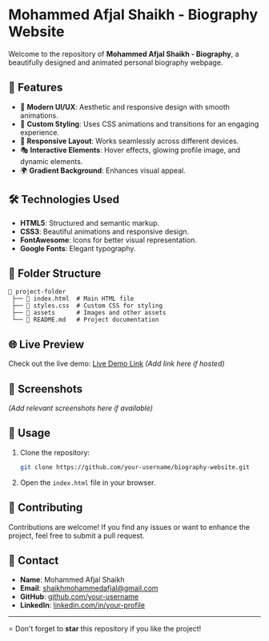 # Mohammed Afjal Shaikh - Biography Website

Welcome to the repository of **Mohammed Afjal Shaikh - Biography**, a beautifully designed and animated personal biography webpage.

## 🚀 Features

- 🌟 **Modern UI/UX**: Aesthetic and responsive design with smooth animations.
- 🎨 **Custom Styling**: Uses CSS animations and transitions for an engaging experience.
- 📱 **Responsive Layout**: Works seamlessly across different devices.
- 🎭 **Interactive Elements**: Hover effects, glowing profile image, and dynamic elements.
- 🌍 **Gradient Background**: Enhances visual appeal.

## 🛠️ Technologies Used

- **HTML5**: Structured and semantic markup.
- **CSS3**: Beautiful animations and responsive design.
- **FontAwesome**: Icons for better visual representation.
- **Google Fonts**: Elegant typography.

## 📂 Folder Structure

```
📂 project-folder
 ├── 📄 index.html  # Main HTML file
 ├── 📄 styles.css  # Custom CSS for styling
 ├── 📂 assets      # Images and other assets
 └── 📄 README.md   # Project documentation
```

## 🌐 Live Preview

Check out the live demo: [Live Demo Link](#) _(Add link here if hosted)_

## 📸 Screenshots

_(Add relevant screenshots here if available)_

## 📜 Usage

1. Clone the repository:
   ```bash
   git clone https://github.com/your-username/biography-website.git
   ```
2. Open the `index.html` file in your browser.

## 🤝 Contributing

Contributions are welcome! If you find any issues or want to enhance the project, feel free to submit a pull request.

## 📧 Contact

- **Name**: Mohammed Afjal Shaikh
- **Email**: [shaikhmohammedafjal@gmail.com](mailto:shaikhmohammedafjal@gmail.com)
- **GitHub**: [github.com/your-username](https://github.com/your-username)
- **LinkedIn**: [linkedin.com/in/your-profile](https://linkedin.com/in/your-profile)

---

⭐ Don't forget to **star** this repository if you like the project!
